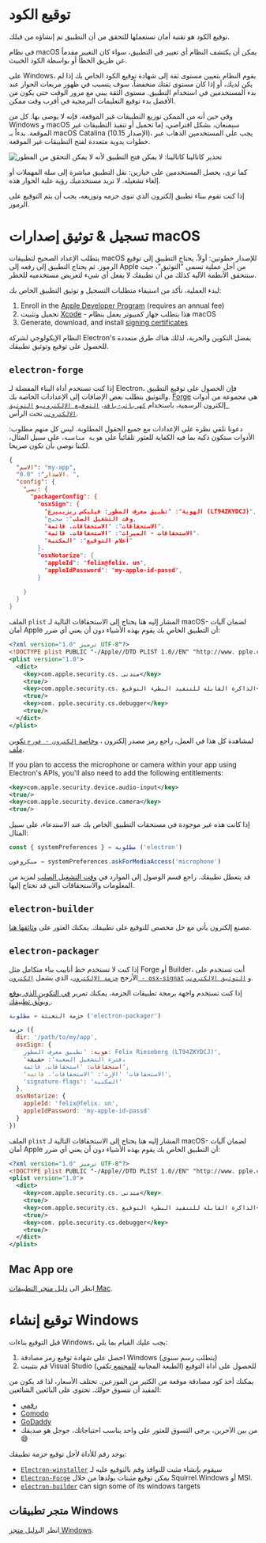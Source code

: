# توقيع الكود

توقيع الكود هو تقنية أمان تستعملها للتحقق من أن التطبيق تم إنشاؤه من قبلك.

في نظام macOS يمكن أن يكتشف النظام أي تغيير في التطبيق، سواء كان التغيير مقدماً عن طريق الخطأ أو بواسطة الكود الخبيث.

على Windows، يقوم النظام بتعيين مستوى ثقة إلى شهادة توقيع الكود الخاص بك إذا لم يكن لديك، أو إذا كان مستوى ثقتك منخفضاً، سوف يتسبب في ظهور مربعات الحوار عند بدء المستخدمين في استخدام التطبيق.  مستوى الثقة يبني مع مرور الوقت حتى يكون من الأفضل بدء توقيع التعليمات البرمجية في أقرب وقت ممكن.

وفي حين أنه من الممكن توزيع التطبيقات غير الموقعة، فإنه لا يوصى بها. كل من Windows و macOS سيمنعان، بشكل افتراضي، إما تحميل أو تنفيذ التطبيقات غير الموقعة. بدءاً بـ macOS Catalina (الإصدار 10.15)، يجب على المستخدمين الذهاب عبر خطوات يدوية متعددة لفتح التطبيقات غير الموقعة.

![تحذير كاتالينا كاتالينا: لا يمكن فتح التطبيق لأنه لا يمكن التحقق من المطور
](../images/gatekeeper.png)

كما ترى، يحصل المستخدمين على خيارين: نقل التطبيق مباشرة إلى سلة المهملات أو إلغاء تشغيله. لا تريد مستخدميك رؤية علبة الحوار هذه.

إذا كنت تقوم ببناء تطبيق إلكترون الذي تنوي حزمه وتوزيعه، يجب أن يتم التوقيع على الرموز.

# تسجيل & توثيق إصدارات macOS

يتطلب الإعداد الصحيح لتطبيقات macOS للإصدار خطوتين: أولاً، يحتاج التطبيق إلى توقيع الرموز. ثم يحتاج التطبيق إلى رفعه إلى Apple من أجل عملية تسمى "التوثيق"، حيث ستتحقق الأنظمة الآلية كذلك من أن تطبيقك لا يفعل أي شيء لتعريض مستخدميه للخطر.

لبدء العملية، تأكد من استيفاء متطلبات التسجيل و توثيق التطبيق الخاص بك:

1. Enroll in the [Apple Developer Program][] (requires an annual fee)
2. تحميل وتثبيت [Xcode][] - هذا يتطلب جهاز كمبيوتر يعمل بنظام macOS
3. Generate, download, and install [signing certificates][]

النظام الإيكولوجي لشركة Electron's يفضل التكوين والحرية، لذلك هناك طرق متعددة للحصول على توقيع وتوثيق تطبيقك.

## `electron-forge`

إذا كنت تستخدم أداة البناء المفضلة لـ Electron، فإن الحصول على توقيع التطبيق والتوثيق يتطلب بعض الإضافات إلى الإعدادات الخاصة بك. [Forge](https://electronforge.io) هي مجموعة من أدوات إلكترون الرسمية، باستخدام [`كهربائي-باقة`][]، [`التوقيع الإلكتروني`][]و [`التوثيق الإلكتروني`][] تحت الرأس.

دعونا نلقي نظرة على الإعدادات مع جميع الحقول المطلوبة. ليس كل منهم مطلوب: الأدوات ستكون ذكية بما فيه الكفاية للعثور تلقائياً على `هوية مناسبة`، على سبيل المثال، لكننا نوصي بأن تكون صريحا.

```json
{
  "الاسم": "my-app",
  "الاصدار": "0.0. ",
  "config": {
    "نسي: {
      "packagerConfig": {
        "osxSign": {
          "الهوية": "تطبيق معرف المطور: فيليكس ريزيبيرغ (LT94ZKYDCJ)",
          "وقت التشغيل الصلب": صحيح,
          "الاستحقاقات": "الاستحقاقات. قائمة"،
          "الاستحقاقات - الميراث": "الاستحقاقات. قائمة"،
          "أعلام التوقيع": "المكتبة"
        }،
        "osxNotarize": {
          "appleId": "felix@felix. un",
          "appleIdPassword": "my-apple-id-passd",
        }

    }
  }
}
```

الملف `plist` المشار إليه هنا يحتاج إلى الاستحقاقات التالية لـ macOS- لضمان آليات أمان Apple أن التطبيق الخاص بك يقوم بهذه الأشياء دون أن يعني أي ضرر:

```xml
<?xml version="1.0" ترميز UTF-8"?>
<!DOCTYPE plist PUBLIC "-/Apple//DTD PLIST 1.0//EN" "http://www. pple.com/DTDs/PropertyList-1.0.dtd">
<plist version="1.0">
  <dict>
    <key>com.apple.security.cs. متدنى</key>
    <true/>
    <key>com.apple.security.cs. الذاكرة القابلة للتنفيذ البطيء التوقيع</key>
    <true/>
    <key>com. pple.security.cs.debugger</key>
    <true/>
  </dict>
</plist>
```

لمشاهدة كل هذا في العمل، راجع رمز مصدر إلكترون ، [وخاصة `إلكترون - فورج` تكوين ملف](https://github.com/electron/fiddle/blob/master/forge.config.js).

If you plan to access the microphone or camera within your app using Electron's APIs, you'll also need to add the following entitlements:

```xml
<key>com.apple.security.device.audio-input</key>
<true/>
<key>com.apple.security.device.camera</key>
<true/>
```

إذا كانت هذه غير موجودة في مستحقات التطبيق الخاص بك عند الاستدعاء، على سبيل المثال:

```js
const { systemPreferences } = مطلوبة ('electron')

ميكروفون = systemPreferences.askForMediaAccess('microphone')
```

قد يتعطل تطبيقك. راجع قسم الوصول إلى الموارد في [وقت التشغيل الصلب](https://developer.apple.com/documentation/security/hardened_runtime) لمزيد من المعلومات والاستحقاقات التي قد تحتاج إليها.

## `electron-builder`

مصنع إلكترون يأتي مع حل مخصص للتوقيع على تطبيقك. يمكنك العثور على [وثائقها هنا](https://www.electron.build/code-signing).

## `electron-packager`

إذا كنت لا تستخدم خط أنابيب بناء متكامل مثل Forge أو Builder، أنت تستخدم على الأرجح [`حزمة الإلكترون`][]، الذي يشمل [`إلكترون - osx-signat`][] و [`التوثيق الإلكتروني`][].

إذا كنت تستخدم واجهة برمجة تطبيقات الحزمة، يمكنك تمرير [في التكوين الذي يوقع ويوثِّق تطبيقك ](https://electron.github.io/electron-packager/master/interfaces/electronpackager.options.html).

```js
حزمة التعبئة = مطلوبة ('electron-packager')

حزمة ({
  dir: '/path/to/my/app',
  osxSign: {
    هوية: 'تطبيق معرف المطور: Felix Rieseberg (LT94ZKYDCJ)',
    'فترة التشغيل الصعبة': حقيقة،
    استحقاقات: 'استحقاقات. قائمة',
    'الاستحقاقات' 'الإرث': 'الاستحقاقات'. قائمة',
    'signature-flags': 'المكتبة'
  },
  osxNotarize: {
    appleId: 'felix@felix. un',
    appleIdPassword: 'my-apple-id-passd'
  }
})
```

الملف `plist` المشار إليه هنا يحتاج إلى الاستحقاقات التالية لـ macOS- لضمان آليات أمان Apple أن التطبيق الخاص بك يقوم بهذه الأشياء دون أن يعني أي ضرر:

```xml
<?xml version="1.0" ترميز UTF-8"?>
<!DOCTYPE plist PUBLIC "-/Apple//DTD PLIST 1.0//EN" "http://www. pple.com/DTDs/PropertyList-1.0.dtd">
<plist version="1.0">
  <dict>
    <key>com.apple.security.cs. متدنى</key>
    <true/>
    <key>com.apple.security.cs. الذاكرة القابلة للتنفيذ البطيء التوقيع</key>
    <true/>
    <key>com. pple.security.cs.debugger</key>
    <true/>
  </dict>
</plist>
```

## Mac App ore

انظر الى [ دليل متجر التطبيقات Mac][].

# توقيع إنشاء Windows

قبل التوقيع بناءات Windows، يجب عليك القيام بما يلي:

1. احصل على شهادة توقيع رمز مصادقة Windows (يتطلب رسم سنوي)
2. قم بتثبيت Visual Studio للحصول على أداة التوقيع (الطبعة المجانية [للمجتمع ](https://visualstudio.microsoft.com/vs/community/) تكفي)

يمكنك أخذ كود مصادقة موقعة من الكثير من الموزعين. تختلف الأسعار، لذا قد يكون من المفيد أن تتسوق حولك. تحتوي على البائعين الشائعين:

* [رقمي](https://www.digicert.com/code-signing/microsoft-authenticode.htm)
* [Comodo](https://www.comodo.com/landing/ssl-certificate/authenticode-signature/)
* [GoDaddy](https://au.godaddy.com/web-security/code-signing-certificate)
* من بين الآخرين، يرجى التسوق للعثور على واحد يناسب احتياجاتك، جوجل هو صديقك 😄

يوجد رقم للأداة لأجل توقيع حزمة تطبيقك:

- [`Electron-winstaller`][] سيقوم بإنشاء مثبت للنوافذ وقم بالتوقيع عليه لـ
- [`Electron-Forge`][] يمكن توقيع مثبتات يولدها من خلال Squirrel.Windows أو MSI.
- [`electron-builder`][] can sign some of its windows targets

## متجر تطبيقات Windows

انظر الى[دليل متجر Windows][].

[Apple Developer Program]: https://developer.apple.com/programs/
[`electron-builder`]: https://github.com/electron-userland/electron-builder
[`Electron-Forge`]: https://github.com/electron-userland/electron-forge
[`التوقيع الإلكتروني`]: https://github.com/electron-userland/electron-osx-sign
[`إلكترون - osx-signat`]: https://github.com/electron-userland/electron-osx-sign
[`كهربائي-باقة`]: https://github.com/electron/electron-packager
[`حزمة الإلكترون`]: https://github.com/electron/electron-packager
[`التوثيق الإلكتروني`]: https://github.com/electron/electron-notarize
[`Electron-winstaller`]: https://github.com/electron/windows-installer
[Xcode]: https://developer.apple.com/xcode
[signing certificates]: https://github.com/electron/electron-osx-sign/wiki/1.-Getting-Started#certificates
[ دليل متجر التطبيقات Mac]: mac-app-store-submission-guide.md
[دليل متجر Windows]: windows-store-guide.md
